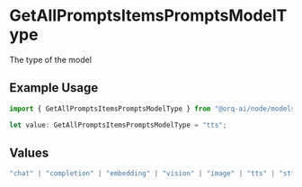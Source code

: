 # GetAllPromptsItemsPromptsModelType

The type of the model

## Example Usage

```typescript
import { GetAllPromptsItemsPromptsModelType } from "@orq-ai/node/models/operations";

let value: GetAllPromptsItemsPromptsModelType = "tts";
```

## Values

```typescript
"chat" | "completion" | "embedding" | "vision" | "image" | "tts" | "stt" | "rerank" | "moderations"
```